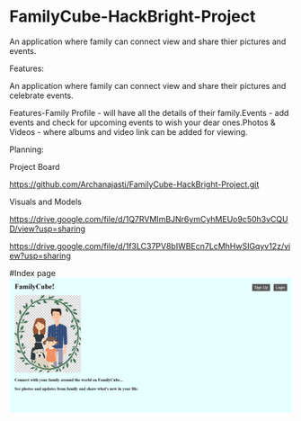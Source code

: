 # FamilyCube-HackBright-Project
An application where family can connect view and share thier pictures and events.

Features:

An application where family can connect view and share their pictures and celebrate events.

Features-Family Profile - will have all the details of their family.Events - add events and check for upcoming events to wish your dear ones.Photos & Videos - where albums and video link can be added for viewing.

Planning:

Project Board

https://github.com/Archanajasti/FamilyCube-HackBright-Project.git

Visuals and Models

https://drive.google.com/file/d/1Q7RVMImBJNr6ymCyhMEUo9c50h3vCQUD/view?usp=sharing

https://drive.google.com/file/d/1f3LC37PV8bIWBEcn7LcMhHwSIGqyv12z/view?usp=sharing


#Index page
![alt text](https://github.com/Archanajasti/FamilyCube-HackBright-Project/blob/master/static/Index%20Page.PNG)



